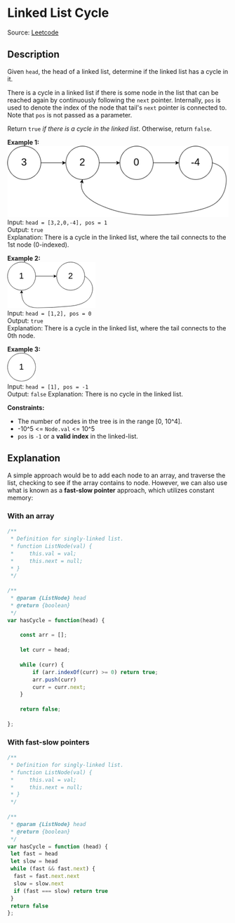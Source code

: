 # Linked List Cycle

Source: [Leetcode](https://leetcode.com/problems/linked-list-cycle/)

## Description

Given `head`, the head of a linked list, determine if the linked list has a cycle in it.

There is a cycle in a linked list if there is some node in the list that can be reached again by continuously following the `next` pointer. Internally, `pos` is used to denote the index of the node that tail's `next` pointer is connected to. Note that `pos` is not passed as a parameter.

Return `true` *if there is a cycle in the linked list*. Otherwise, return `false`.

**Example 1:**  
![LL example 1](./circularlinkedlist.png)  
Input: `head = [3,2,0,-4], pos = 1`  
Output: `true`  
Explanation: There is a cycle in the linked list, where the tail connects to the 1st node (0-indexed).

**Example 2:**  
![LL example 2](./circularlinkedlist_test2.png)  
Input: `head = [1,2], pos = 0`  
Output: `true`  
Explanation: There is a cycle in the linked list, where the tail connects to the 0th node.

**Example 3:**  
![LL example 2](./circularlinkedlist_test3.png)  
Input: `head = [1], pos = -1`  
Output: `false`
Explanation: There is no cycle in the linked list.

**Constraints:**

- The number of nodes in the tree is in the range [0, 10^4].
- -10^5 <= `Node.val` <= 10^5
- `pos` is `-1` or a **valid index** in the linked-list.

## Explanation

A simple approach would be to add each node to an array, and traverse the list, checking to see if the array contains to node. However, we can also use what is known as a **fast-slow pointer** approach, which utilizes constant memory:

### With an array

```javascript
/**
 * Definition for singly-linked list.
 * function ListNode(val) {
 *     this.val = val;
 *     this.next = null;
 * }
 */

/**
 * @param {ListNode} head
 * @return {boolean}
 */
var hasCycle = function(head) {
    
    const arr = [];
    
    let curr = head;
    
    while (curr) {
        if (arr.indexOf(curr) >= 0) return true;
        arr.push(curr)
        curr = curr.next;
    }
    
    return false;
    
};
```

### With fast-slow pointers

```javascript
/**
 * Definition for singly-linked list.
 * function ListNode(val) {
 *     this.val = val;
 *     this.next = null;
 * }
 */

/**
 * @param {ListNode} head
 * @return {boolean}
 */
var hasCycle = function (head) {
 let fast = head
 let slow = head
 while (fast && fast.next) {
  fast = fast.next.next
  slow = slow.next
  if (fast === slow) return true
 }
 return false
};
```
